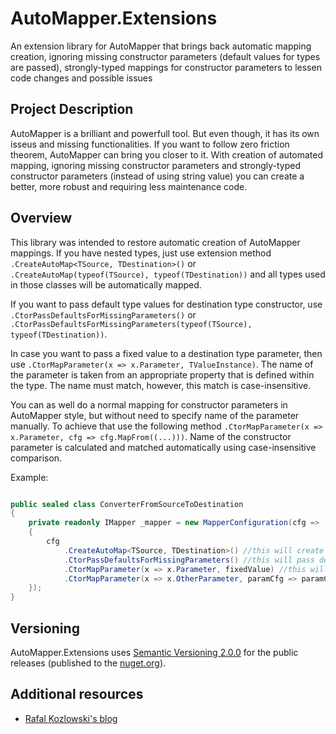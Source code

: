 # AutoMapper.Extensions
An extension library for AutoMapper that brings back automatic mapping creation, ignoring missing constructor parameters (default values for types are passed), strongly-typed mappings for constructor parameters to lessen code changes and possible issues

## Project Description
AutoMapper is a brilliant and powerfull tool. But even though, it has its own isseus and missing functionalities. If you want to follow zero friction theorem, AutoMapper can bring you closer to it. With creation of automated mapping, ignoring missing constructor parameters and strongly-typed constructor parameters (instead of using string value) you can create a better, more robust and requiring less maintenance code.

## Overview
This library was intended to restore automatic creation of AutoMapper mappings. If you have nested types, just use extension method `.CreateAutoMap<TSource, TDestination>()` or `.CreateAutoMap(typeof(TSource), typeof(TDestination))` and all types used in those classes will be automatically mapped. 

If you want to pass default type values for destination type constructor, use `.CtorPassDefaultsForMissingParameters()` or `.CtorPassDefaultsForMissingParameters(typeof(TSource), typeof(TDestination))`.

In case you want to pass a fixed value to a destination type parameter, then use `.CtorMapParameter(x => x.Parameter, TValueInstance)`. The name of the parameter is taken from an appropriate property that is defined within the type. The name must match, however, this match is case-insensitive.  

You can as well do a normal mapping for constructor parameters in AutoMapper style, but without need to specify name of the parameter manually. To achieve that use the following method `.CtorMapParameter(x => x.Parameter, cfg => cfg.MapFrom((...)))`. Name of the constructor parameter is calculated and matched automatically using case-insensitive comparison.

Example:

```c#

public sealed class ConverterFromSourceToDestination
{
	private readonly IMapper _mapper = new MapperConfiguration(cfg => 
	{
		cfg
			.CreateAutoMap<TSource, TDestination>() //this will create a map for those two mentioned types and all types they use for properties
			.CtorPassDefaultsForMissingParameters() //this will pass default parameters for TDestination constructor  and descendants if combined with CreateAutoMap
			.CtorMapParameter(x => x.Parameter, fixedValue) //this will pass an object with name fixedValue as a parameter for constructor parameter with a name that matches `Parameter`
			.CtorMapParameter(x => x.OtherParameter, paramCfg => paramCfg.MapFrom((...))); //this will allow you to create custom configuration for constructor parameter but using strongly-typed way and not magic strings
	});
}
```

## Versioning

AutoMapper.Extensions uses [Semantic Versioning 2.0.0](http://semver.org/spec/v2.0.0.html) for the public releases (published to the [nuget.org](https://www.nuget.org/)).

## Additional resources

* [Rafal Kozlowski's blog](https://rafalkozlowski.engineer)
